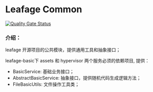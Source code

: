 # Leafage Common

[![Quality Gate Status](https://sonarcloud.io/api/project_badges/measure?project=little3201_leafage-common&metric=alert_status)](https://sonarcloud.io/dashboard?id=little3201_leafage-common)

### 介绍：

leafage 开源项目的公共模块，提供通用工具和抽象接口；

leafage-basic下 assets 和 hypervisor 两个服务必须的依赖项目, 提供：

- BasicService: 基础业务接口；
- AbstractBasicService: 抽象接口，提供随机代码生成逻辑方法；
- FileBasicUtils: 文件操作工具类；